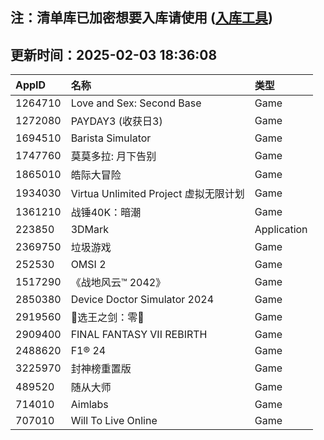 ## 注：清单库已加密想要入库请使用 ([入库工具](https://github.com/BlankTMing/ManifestAutoUpdate/releases))

## 更新时间：2025-02-03 18:36:08
| AppID | 名称 | 类型  |
| :-------------------- | :----------------------------- | :----------- |
| 1264710 | Love and Sex: Second Base| Game |
| 1272080 | PAYDAY3 (收获日3)  | Game |
| 1694510 | Barista Simulator| Game |
| 1747760 | 莫莫多拉: 月下告别| Game |
| 1865010 | 皓际大冒险| Game |
| 1934030 | Virtua Unlimited Project 虚拟无限计划| Game |
| 1361210 | 战锤40K：暗潮| Game |
| 223850 | 3DMark| Application |
| 2369750 | 垃圾游戏| Game |
| 252530 | OMSI 2| Game |
| 1517290 | 《战地风云™ 2042》| Game |
| 2850380 | Device Doctor Simulator 2024| Game |
| 2919560 | 👑选王之剑：零👑| Game |
| 2909400 | FINAL FANTASY VII REBIRTH| Game |
| 2488620 | F1® 24| Game |
| 3225970 | 封神榜重置版| Game |
| 489520 | 随从大师| Game |
| 714010 | Aimlabs| Game |
| 707010 | Will To Live Online| Game |
